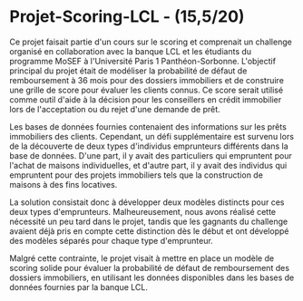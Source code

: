 # Projet-Scoring-LCL -  (15,5/20)
Ce projet faisait partie d'un cours sur le scoring et comprenait un challenge organisé en collaboration avec la banque LCL et les étudiants du programme MoSEF à l'Université Paris 1 Panthéon-Sorbonne. L'objectif principal du projet était de modéliser la probabilité de défaut de remboursement à 36 mois pour des dossiers immobiliers et de construire une grille de score pour évaluer les clients connus. Ce score serait utilisé comme outil d'aide à la décision pour les conseillers en crédit immobilier lors de l'acceptation ou du rejet d'une demande de prêt.

Les bases de données fournies contenaient des informations sur les prêts immobiliers des clients. Cependant, un défi supplémentaire est survenu lors de la découverte de deux types d'individus emprunteurs différents dans la base de données. D'une part, il y avait des particuliers qui empruntent pour l'achat de maisons individuelles, et d'autre part, il y avait des individus qui empruntent pour des projets immobiliers tels que la construction de maisons à des fins locatives.

La solution consistait donc à développer deux modèles distincts pour ces deux types d'emprunteurs. Malheureusement, nous avons réalisé cette nécessité un peu tard dans le projet, tandis que les gagnants du challenge avaient déjà pris en compte cette distinction dès le début et ont développé des modèles séparés pour chaque type d'emprunteur.

Malgré cette contrainte, le projet visait à mettre en place un modèle de scoring solide pour évaluer la probabilité de défaut de remboursement des dossiers immobiliers, en utilisant les données disponibles dans les bases de données fournies par la banque LCL.
